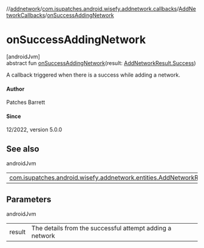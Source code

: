 //[addnetwork](../../../index.md)/[com.isupatches.android.wisefy.addnetwork.callbacks](../index.md)/[AddNetworkCallbacks](index.md)/[onSuccessAddingNetwork](on-success-adding-network.md)

# onSuccessAddingNetwork

[androidJvm]\
abstract fun [onSuccessAddingNetwork](on-success-adding-network.md)(result: [AddNetworkResult.Success](../../com.isupatches.android.wisefy.addnetwork.entities/-add-network-result/-success/index.md))

A callback triggered when there is a success while adding a network.

#### Author

Patches Barrett

#### Since

12/2022, version 5.0.0

## See also

androidJvm

| | |
|---|---|
| [com.isupatches.android.wisefy.addnetwork.entities.AddNetworkResult.Success](../../com.isupatches.android.wisefy.addnetwork.entities/-add-network-result/-success/index.md) |  |

## Parameters

androidJvm

| | |
|---|---|
| result | The details from the successful attempt adding a network |
